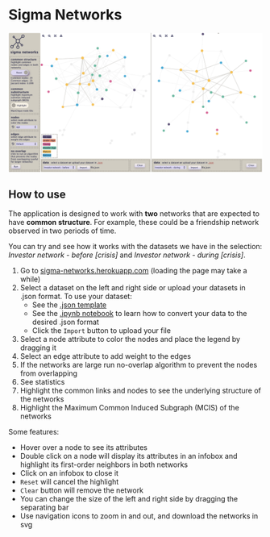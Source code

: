 # Sigma Networks

![Preview](public/data/ui_preview.png)

## How to use 

The application is designed to work with **two** networks that are expected to have **common structure**. For example, these could be a friendship network observed in two periods of time.

You can try and see how it works with the datasets we have in the selection: *Investor network - before [crisis]* and *Investor network - during [crisis]*.

1. Go to [sigma-networks.herokuapp.com](https://sigma-networks.herokuapp.com/) (loading the page may take a while)
2. Select a dataset on the left and right side or upload your datasets in .json format. To use your dataset:
   - See the [.json template](https://github.com/schatt89/sigmaNetworks/blob/master/public/data/template.json) 
   - See the [.ipynb notebook](https://github.com/schatt89/sigmaNetworks/blob/master/transform_data/convert_graphml_to_json.ipynb) to learn how to convert your data to the desired .json format
   - Click the `Import` button to upload your file
3. Select a node attribute to color the nodes and place the legend by dragging it
4. Select an edge attribute to add weight to the edges
5. If the networks are large run no-overlap algorithm to prevent the nodes from overlapping
6. See statistics
7. Highlight the common links and nodes to see the underlying structure of the networks 
8. Highlight the Maximum Common Induced Subgraph (MCIS) of the networks

Some features:
- Hover over a node to see its attributes
- Double click on a node will display its attributes in an infobox and highlight its first-order neighbors in both networks
- Click on an infobox to close it
- `Reset` will cancel the highlight
- `Clear` button will remove the network
- You can change the size of the left and right side by dragging the separating bar
- Use navigation icons to zoom in and out, and download the networks in svg